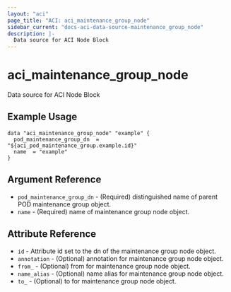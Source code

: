 ```yaml
---
layout: "aci"
page_title: "ACI: aci_maintenance_group_node"
sidebar_current: "docs-aci-data-source-maintenance_group_node"
description: |-
  Data source for ACI Node Block
---
```


# aci_maintenance_group_node #
Data source for ACI Node Block

## Example Usage ##

```hcl
data "aci_maintenance_group_node" "example" {
  pod_maintenance_group_dn  = "${aci_pod_maintenance_group.example.id}"
  name  = "example"
}
```


## Argument Reference ##

* `pod_maintenance_group_dn` - (Required) distinguished name of parent POD maintenance group object.
* `name` - (Required) name of maintenance group node object.



## Attribute Reference

* `id` - Attribute id set to the dn of the maintenance group node object.
* `annotation` - (Optional) annotation for maintenance group node object.
* `from_` - (Optional) from for maintenance group node object.
* `name_alias` - (Optional) name alias for maintenance group node object.
* `to_` - (Optional) to for maintenance group node object.
